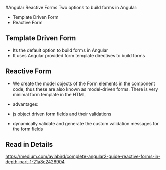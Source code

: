 #Angular Reactive Forms
Two options to build forms in Angular:
- Template Driven Form
- Reactive Form

## Template Driven Form
- Its the default option to build forms in Angular
- It uses Angular provided form template directives to build forms

## Reactive Form
 - We create the model objects of the Form elements in the component code, thus these are also known as model-driven forms. There is very minimal form template in the HTML
 
 - advantages:
  - js object driven form fields and their validations
  - dynamically validate and generate the custom validation messages for the form fields
  
## Read in Details
https://medium.com/aviabird/complete-angular2-guide-reactive-forms-in-depth-part-1-21a8e2428904
   
 
 

